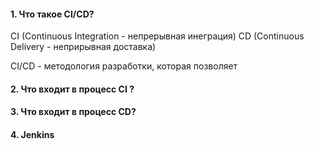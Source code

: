 #### 1. Что такое CI/CD?
CI (Continuous Integration - непрерывная инеграция)
CD (Continuous Delivery - неприрывная доставка)

CI/CD - методология разработки, которая позволяет

#### 2. Что входит в процесс CI ?

#### 3. Что входит в процесс CD?

#### 4. Jenkins
